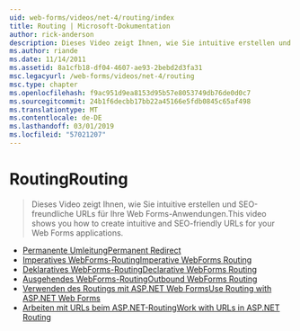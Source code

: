 ```yaml
---
uid: web-forms/videos/net-4/routing/index
title: Routing | Microsoft-Dokumentation
author: rick-anderson
description: Dieses Video zeigt Ihnen, wie Sie intuitive erstellen und SEO-freundliche URLs für Ihre Web Forms-Anwendungen.
ms.author: riande
ms.date: 11/14/2011
ms.assetid: 8a1cfb18-df04-4607-ae93-2bebd2d3fa31
msc.legacyurl: /web-forms/videos/net-4/routing
msc.type: chapter
ms.openlocfilehash: f9ac951d9ea8153d95b57e8053749db76de0d0c7
ms.sourcegitcommit: 24b1f6decbb17bb22a45166e5fdb0845c65af498
ms.translationtype: MT
ms.contentlocale: de-DE
ms.lasthandoff: 03/01/2019
ms.locfileid: "57021207"
---
```

<a name="routing"></a><span data-ttu-id="9e651-103">Routing</span><span class="sxs-lookup"><span data-stu-id="9e651-103">Routing</span></span>
====================
> <span data-ttu-id="9e651-104">Dieses Video zeigt Ihnen, wie Sie intuitive erstellen und SEO-freundliche URLs für Ihre Web Forms-Anwendungen.</span><span class="sxs-lookup"><span data-stu-id="9e651-104">This video shows you how to create intuitive and SEO-friendly URLs for your Web Forms applications.</span></span>


- [<span data-ttu-id="9e651-105">Permanente Umleitung</span><span class="sxs-lookup"><span data-stu-id="9e651-105">Permanent Redirect</span></span>](aspnet-4-quick-hit-permanent-redirect.md)
- [<span data-ttu-id="9e651-106">Imperatives WebForms-Routing</span><span class="sxs-lookup"><span data-stu-id="9e651-106">Imperative WebForms Routing</span></span>](aspnet-4-quick-hit-imperative-webforms-routing.md)
- [<span data-ttu-id="9e651-107">Deklaratives WebForms-Routing</span><span class="sxs-lookup"><span data-stu-id="9e651-107">Declarative WebForms Routing</span></span>](aspnet-4-quick-hit-declarative-webforms-routing.md)
- [<span data-ttu-id="9e651-108">Ausgehendes WebForms-Routing</span><span class="sxs-lookup"><span data-stu-id="9e651-108">Outbound WebForms Routing</span></span>](aspnet-4-quick-hit-outbound-webforms-routing.md)
- [<span data-ttu-id="9e651-109">Verwenden des Routings mit ASP.NET Web Forms</span><span class="sxs-lookup"><span data-stu-id="9e651-109">Use Routing with ASP.NET Web Forms</span></span>](how-do-i-use-routing-with-aspnet-web-forms.md)
- [<span data-ttu-id="9e651-110">Arbeiten mit URLs beim ASP.NET-Routing</span><span class="sxs-lookup"><span data-stu-id="9e651-110">Work with URLs in ASP.NET Routing</span></span>](how-do-i-work-with-urls-in-aspnet-routing.md)
